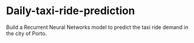 # Daily-taxi-ride-prediction
Build a Recurrent Neural Networks model to predict the taxi ride demand in the city of Porto.
